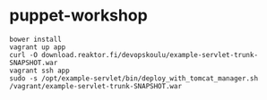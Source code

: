 puppet-workshop
===============

    bower install
    vagrant up app
    curl -O download.reaktor.fi/devopskoulu/example-servlet-trunk-SNAPSHOT.war
    vagrant ssh app
    sudo -s /opt/example-servlet/bin/deploy_with_tomcat_manager.sh /vagrant/example-servlet-trunk-SNAPSHOT.war
